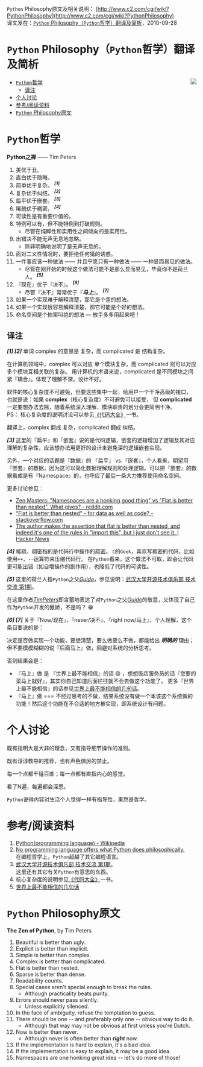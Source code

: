 `Python` Philosophy原文及相关说明： [http://www.c2.com/cgi/wiki?PythonPhilosophy](http://www.c2.com/cgi/wiki?PythonPhilosophy)  
译文发在：[`Python` Philosophy（`Python`哲学）翻译及简析](http://oldratlee.com/147/tech/python/python-philosophy.html)，2010-09-28

# `Python` Philosophy（`Python`哲学）翻译及简析

<img src="py-icon.png" align="right" >

<!-- START doctoc generated TOC please keep comment here to allow auto update -->
<!-- DON'T EDIT THIS SECTION, INSTEAD RE-RUN doctoc TO UPDATE -->


- [`Python`哲学](#python%E5%93%B2%E5%AD%A6)
    - [译注](#%E8%AF%91%E6%B3%A8)
- [个人讨论](#%E4%B8%AA%E4%BA%BA%E8%AE%A8%E8%AE%BA)
- [参考/阅读资料](#%E5%8F%82%E8%80%83%E9%98%85%E8%AF%BB%E8%B5%84%E6%96%99)
- [`Python` Philosophy原文](#python-philosophy%E5%8E%9F%E6%96%87)

<!-- END doctoc generated TOC please keep comment here to allow auto update -->

# `Python`哲学

**Python之禅** —— Tim Peters

1. 美优于丑。
1. 直白优于隐晦。
1. 简单优于复杂。 <sup>**_[1]_**</sup>
1. 复杂优于纠结。 <sup>**_[2]_**</sup>
1. 扁平优于嵌套。 <sup>**_[3]_**</sup>
1. 稀疏优于稠密。 <sup>**_[4]_**</sup>
1. 可读性是有重要价值的。
1. 特例可以有，但不能特例到打破规则。
    - 尽管在纯粹性和实用性之间倾向的是实用性。
1. 出错决不能无声无息地忽略。
    - 除非明确地说明了是无声无息的。
1. 面对二义性情况时，要拒绝任何猜的诱惑。
1. 一件事应该一种做法 —— 并且宁愿只有一种做法 —— 一种显而易见的做法。
    - 尽管在刚开始的时候这个做法可能不是那么显而易见，毕竟你不是荷兰人。 <sup>**_[5]_**</sup>
1. 『现在』优于『决不』。 <sup>**_[6]_**</sup>
    - 尽管『决不』常常优于『**_马上_**』。 <sup>**_[7]_**</sup>
1. 如果一个实现难于解释清楚，那它是个差的想法。
1. 如果一个实现很容易解释清楚，那它可能是个好的想法。
1. 命名空间是个拍案叫绝的想法 — 放手多多用起来吧！

## 译注

**_[1] [2]_** 单词 complex 的意思是 复杂，而 complicated 是 结构复杂。

在计算机领域中，complex 可以对应 单个模块复杂，而 complicated 则可以对应 多个模块互相关联的复杂。
用计算机的术语来说，complicated 是不同模块之间紧『耦合』，体现了理解不深，设计不好。

软件的核心复杂度不可避免，但要这些集中一起，给用户一个干净高级的接口，
也就是说：如果 **complex**（核心复杂度）不可避免可以接受，
但 **complicated** 一定要想办法去除，随着系统深入理解，模块职责的划分会更简明干净。  
PS： 核心复杂度的说明讨论可以参见[《代码大全》](http://book.douban.com/subject/1477390/)一书。

翻译上，complex 翻成 复杂，complicated 翻成 纠结。

**_[3]_** 这里的『扁平』和『嵌套』说的是代码逻辑，嵌套的逻辑增加了逻辑及其对应理解的复杂性，应该想办法用更好的设计来避免深的逻辑嵌套实现。

另外，一个对应的话题是『数据』的 『扁平』 vs.『嵌套』，个人看来，期望用『嵌套』的数据，因为这可以简化数据理解规则和处理逻辑。可以把『嵌套』的数据看成是有『Namespace』的，也呼应了最后一条大力推荐使用命名空间。

更多讨论参见：

- [Zen Masters: "Namespaces are a honking good thing" vs "Flat is better than nested". What gives? - reddit.com](https://www.reddit.com/r/Python/comments/xzvxi/zen_masters_namespaces_are_a_honking_good_thing/)
- [“Flat is better than nested” - for data as well as code? - stackoverflow.com](http://stackoverflow.com/questions/4372229/flat-is-better-than-nested-for-data-as-well-as-code)
- [The author makes the assertion that flat is better than nested, and indeed it's one of the rules in "import this", but I just don't see it. | Hacker News](https://news.ycombinator.com/item?id=627858)

**_[4]_** 稀疏、稠密指的是代码行中操作的疏密。
`C`的`Geek`，喜欢写稠密的代码，比如使用`++`，`--`运算符来压缩代码行。
在`Python`看来，这个做法不可取，即会让代码更可能出错（如自增操作的副作用），也降低了代码的可读性。

**_[5]_** 这里的荷兰人指`Python`之父[_Guido_](https://zh.wikipedia.org/wiki/%E5%90%89%E5%A4%9A%C2%B7%E8%8C%83%E7%BD%97%E8%8B%8F%E5%A7%86)，参见说明：[武汉大学开源技术俱乐部 技术交流 第1期](http://qianjigui.iteye.com/blog/266365)。

在这里作者[_TimPeters_](http://www.c2.com/cgi/wiki?TimPeters)即含蓄地表达了对`Python`之父[_Guido_](https://zh.wikipedia.org/wiki/%E5%90%89%E5%A4%9A%C2%B7%E8%8C%83%E7%BD%97%E8%8B%8F%E5%A7%86)的敬意，又体现了自己作为`Python`开发的傲娇，不是吗？ 😁

**_[6] [7]_** 关于『Now/现在』、『never/决不』、『right now/马上』，个人理解，这个条目要说的是：

决定是否做实现一个功能，要想清楚，要么做要么不做，都能给出 **_明确的_** 理由；但不要模模糊糊的说『后面马上』做，回避对系统的分析思考。

否则结果会是：

- 『马上』做 是 『世界上最不能相信』的话 😄 ，想想饭店服务员的话『您要的菜马上就好』，其实你自己知道后面往往就不会去做这个功能了。
    更多『世界上最不能相信』的话参见[世界上最不能相信的几句话](http://blog.renren.com/share/339618932/7590788371)。
- 『马上』做 === 不经过思考的不做，结果系统没有做一个本该这个系统做的功能！然后这个功能在不合适的地方被实现，即系统设计有问题。

# 个人讨论

既有指明大是大非的理念，又有指导细节操作的准则。

既有谆谆教导的推荐，也有声色俱厉的禁止。

每一个点都千锤百炼；每一点都有直指内心的感觉。

看了N遍，每遍都会深思。

`Python`说得内容对生活个人觉得一样有指导性，果然是哲学。

# 参考/阅读资料

1. [Python(programming language) - Wikipedia](http://en.wikipedia.org/wiki/Python_%28programming_language%29#Programming_philosophy)
1. [No programming language offers what Python does philosophically.](http://www.indicthreads.com/1062/no-programming-language-offers-what-python-does-philosophically/)  
    在编程哲学上，`Python`超越了其它编程语言。
1. [武汉大学开源技术俱乐部 技术交流 第1期](http://qianjigui.iteye.com/blog/266365)。  
    这里还有其它有关`Python`有意思的东西。
1. 核心复杂度的说明参见[《代码大全》](http://book.douban.com/subject/1477390/)一书。
1. [世界上最不能相信的几句话](http://blog.renren.com/share/339618932/7590788371)

# `Python` Philosophy原文

**The Zen of Python**, by Tim Peters

1. Beautiful is better than ugly.
1. Explicit is better than implicit.
1. Simple is better than complex.
1. Complex is better than complicated.
1. Flat is better than nested.
1. Sparse is better than dense.
1. Readability counts.
1. Special cases aren't special enough to break the rules.
    - Although practicality beats purity.
1. Errors should never pass silently.
    - Unless explicitly silenced.
1. In the face of ambiguity, refuse the temptation to guess.
1. There should be one -- and preferably only one -- obvious way to do it.
    - Although that way may not be obvious at first unless you're Dutch.
1. Now is better than never.
    - Although never is often better than **_right_** now.
1. If the implementation is hard to explain, it's a bad idea.
1. If the implementation is easy to explain, it may be a good idea.
1. Namespaces are one honking great idea -- let's do more of those!

